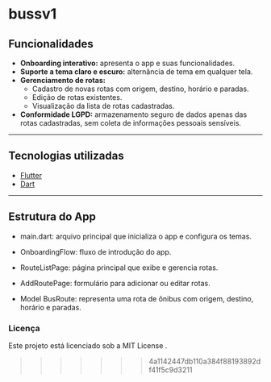 # bussv1

## Funcionalidades

- **Onboarding interativo:** apresenta o app e suas funcionalidades.
- **Suporte a tema claro e escuro:** alternância de tema em qualquer tela.
- **Gerenciamento de rotas:**
  - Cadastro de novas rotas com origem, destino, horário e paradas.
  - Edição de rotas existentes.
  - Visualização da lista de rotas cadastradas.
- **Conformidade LGPD:** armazenamento seguro de dados apenas das rotas cadastradas, sem coleta de informações pessoais sensíveis.

---


## Tecnologias utilizadas

- [Flutter](https://flutter.dev/)
- [Dart](https://dart.dev/)

---
## Estrutura do App

- main.dart: arquivo principal que inicializa o app e configura os temas.

- OnboardingFlow: fluxo de introdução do app.

- RouteListPage: página principal que exibe e gerencia rotas.

- AddRoutePage: formulário para adicionar ou editar rotas.

- Model BusRoute: representa uma rota de ônibus com origem, destino, horário e paradas.



### Licença

Este projeto está licenciado sob a MIT License
.



>>>>>>> 4a1142447db110a384f88193892df41f5c9d3211
